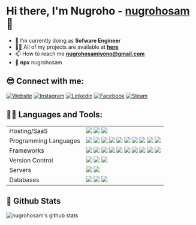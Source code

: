 # Hi there, I'm Nugroho - [nugrohosam][website] 👋

-   🌱 I’m currently doing as **Sofware Engineer**
-   👨‍💻 All of my projects are available at **[here](https://github.com/nugrohosam)**
-   📫 How to reach me **nugrohosamiyono@gmail.com**
-   👻 **npx** nugrohosam

## 😎 Connect with me:

[![Website](https://img.shields.io/website?label=nugrohosamiyono.com&style=for-the-badge&url=https%3A%2F%2Fnugrohosamiyono.com)](https://nugrohosamiyono.com)
[![Instagram](https://img.shields.io/badge/instagram-%23E4405F.svg?&style=for-the-badge&logo=instagram&logoColor=white)][instagram]
[![Linkedin](https://img.shields.io/badge/linkedin-%230077B5.svg?&style=for-the-badge&logo=linkedin&logoColor=white)][linkedin]
[![Facebook](https://img.shields.io/badge/facebook-%231877F2.svg?&style=for-the-badge&logo=facebook&logoColor=white)][facebook]
[![Steam](https://img.shields.io/badge/Steam-%23000000.svg?&style=for-the-badge&logo=steam&logoColor=white)][steam]


## 👨‍💻 Languages and Tools:

|                       |                                                                                                                                                                                                                                                                                                                                                                                                                                                                                                                                                                                                                                                                                                                                                                                     |
| --------------------- | ----------------------------------------------------------------------------------------------------------------------------------------------------------------------------------------------------------------------------------------------------------------------------------------------------------------------------------------------------------------------------------------------------------------------------------------------------------------------------------------------------------------------------------------------------------------------------------------------------------------------------------------------------------------------------------------------------------------------------------------------------------------------------------- |
| Hosting/SaaS          | ![](https://img.shields.io/badge/AWS%20-%23FF9900.svg?&style=for-the-badge&logo=amazon-aws&logoColor=white) ![](https://img.shields.io/badge/heroku%20-%23430098.svg?&style=for-the-badge&logo=heroku&logoColor=white) ![](https://img.shields.io/badge/Google%20Cloud%20-%234285F4.svg?&style=for-the-badge&logo=google-cloud&logoColor=white) |
| Programming Languages | ![](https://img.shields.io/badge/csharp%20-%2343853D.svg?&style=for-the-badge&logo=cs&logoColor=white) ![](https://img.shields.io/badge/java%20-%2343853D.svg?&style=for-the-badge&logo=java&logoColor=white) ![](https://img.shields.io/badge/node.js%20-%2343853D.svg?&style=for-the-badge&logo=node.js&logoColor=white) ![](https://img.shields.io/badge/javascript%20-%23323330.svg?&style=for-the-badge&logo=javascript&logoColor=%23F7DF1E) ![](https://img.shields.io/badge/golang%20-%2523323330.svg?&style=for-the-badge&logo=go&logoColor=%2523F7DF1E) ![](https://img.shields.io/badge/html5%20-%23E34F26.svg?&style=for-the-badge&logo=html5&logoColor=white) ![](https://img.shields.io/badge/css3%20-%231572B6.svg?&style=for-the-badge&logo=css3&logoColor=white) ![](https://img.shields.io/badge/python%20-%2314354C.svg?&style=for-the-badge&logo=python&logoColor=white) ![](https://img.shields.io/badge/php-%23777BB4.svg?&style=for-the-badge&logo=php&logoColor=white) ![](https://img.shields.io/badge/shell_script%20-%23121011.svg?&style=for-the-badge&logo=gnu-bash&logoColor=white) |
| Frameworks            | ![](https://img.shields.io/badge/springboot-java%20-%23404d59.svg?&style=for-the-badge) ![](https://img.shields.io/badge/dotnet-core%20-%23404d59.svg?&style=for-the-badge) ![](https://img.shields.io/badge/express-js%20-%23404d59.svg?&style=for-the-badge) ![](https://img.shields.io/badge/vuejs%20-%2335495e.svg?&style=for-the-badge&logo=vue.js&logoColor=%234FC08D) ![](https://img.shields.io/badge/gin-gonic%20-%23404d59.svg?&style=for-the-badge) ![](https://img.shields.io/badge/bootstrap%20-%23563D7C.svg?&style=for-the-badge&logo=bootstrap&logoColor=white) ![](https://img.shields.io/badge/jquery%20-%230769AD.svg?&style=for-the-badge&logo=jquery&logoColor=white) ![](https://img.shields.io/badge/laravel%20-%23FF2D20.svg?&style=for-the-badge&logo=laravel&logoColor=white) ![](https://img.shields.io/badge/adonis.js%20-%23FF2D20.svg?&style=for-the-badge&logo=adonisjs&logoColor=white) ![](https://img.shields.io/badge/nest.js%20-%23FF2D20.svg?&style=for-the-badge&logo=nestjs&logoColor=white) |
| Version Control       | ![](https://img.shields.io/badge/git%20-%23F05033.svg?&style=for-the-badge&logo=git&logoColor=white) ![](https://img.shields.io/badge/gitlab%20-%23181717.svg?&style=for-the-badge&logo=gitlab&logoColor=white) ![](https://img.shields.io/badge/github%20-%23121011.svg?&style=for-the-badge&logo=github&logoColor=white) |
| Servers               | ![](https://img.shields.io/badge/apache%20-%23D42029.svg?&style=for-the-badge&logo=apache&logoColor=white) ![](https://img.shields.io/badge/nginx%20-%23009639.svg?&style=for-the-badge&logo=nginx&logoColor=white) |
| Databases             | ![](https://img.shields.io/badge/mysql-%2300f.svg?&style=for-the-badge&logo=mysql&logoColor=white) ![](https://img.shields.io/badge/pgql-%2300f.svg?&style=for-the-badge&logo=postgresql&logoColor=white) ![](https://img.shields.io/badge/MongoDB-%234ea94b.svg?&style=for-the-badge&logo=mongodb&logoColor=white) |

## 🚀 Github Stats

![nugrohosam's github stats](https://github-readme-stats.vercel.app/api?username=nugrohosam&show_icons=true&hide_border=true&hide=contribs,prs&theme=dark "nugrohosam's github stats")

[website]: https://nugrohosamiyono.com
[steam]: https://steamcommunity.com/id/nugsam
[instagram]: https://instagram.com/nugrohosam
[linkedin]: https://linkedin.com/in/nugroho-samiyono
[facebook]: https://www.facebook.com/nugroho.samiyono
